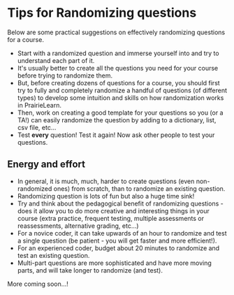 # Tips for Randomizing questions

Below are some practical suggestions on effectively randomizing questions for a course.

- Start with a randomized question and immerse yourself into and try to understand each part of it. 
- It's usually better to create all the questions you need for your course before trying to randomize them.
- But, before creating dozens of questions for a course, you should first try to fully and completely randomize a handful of questions (of different types) to develop some intuition and skills on how randomization works in PrairieLearn.
- Then, work on creating a good template for your questions so you (or a TA!) can easily randomize the question by adding to a dictionary, list, csv file, etc...
- Test **every** question! Test it again! Now ask other people to test your questions.

## Energy and effort

- In general, it is much, much, harder to create questions (even non-randomized ones) from scratch, than to randomize an existing question.
- Randomizing question is lots of fun but also a huge time sink! 
- Try and think about the pedagogical benefit of randomizing questions - does it allow you to do more creative and interesting things in your course (extra practice, frequent testing, multiple assessments or reassessments, alternative grading, etc...)
- For a novice coder, it can take upwards of an hour to randomize and test a single question (be patient - you will get faster and more efficient!).
- For an experienced coder, budget about 20 minutes to randomize and test an existing question.
- Multi-part questions are more sophisticated and have more moving parts, and will take longer to randomize (and test).

More coming soon...!
